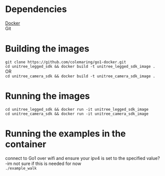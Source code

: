 # Dependencies
[Docker](https://www.docker.com/get-started/) <br>
Git <br>

# Building the images
```git clone https://github.com/colemaring/go1-docker.git ```<br>
```cd unitree_legged_sdk && docker build -t unitree_legged_sdk_image .```  <br>
OR <br>
```cd unitree_camera_sdk && docker build -t unitree_camera_sdk_image .```  <br>

# Running the images
```cd unitree_legged_sdk && docker run -it unitree_legged_sdk_image```  <br>
```cd unitree_camera_sdk && docker run -it unitree_camera_sdk_image```  <br>

# Running the examples in the container
connect to Go1 over wifi and ensure your ipv4 is set to the specified value? -im not sure if this is needed for now <br>
```./example_walk``` <br>
